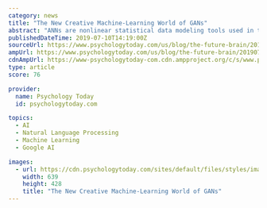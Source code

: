 ```yaml
---
category: news
title: "The New Creative Machine-Learning World of GANs"
abstract: "ANNs are nonlinear statistical data modeling tools used in to model complex relationships and discover patterns for real-world use in computer vision, machine translation, game playing, speech recognition, and more purposes. Because ANNs can arrive at ..."
publishedDateTime: 2019-07-10T14:19:00Z
sourceUrl: https://www.psychologytoday.com/us/blog/the-future-brain/201907/the-new-creative-machine-learning-world-gans
ampUrl: https://www.psychologytoday.com/us/blog/the-future-brain/201907/the-new-creative-machine-learning-world-gans?amp
cdnAmpUrl: https://www-psychologytoday-com.cdn.ampproject.org/c/s/www.psychologytoday.com/us/blog/the-future-brain/201907/the-new-creative-machine-learning-world-gans?amp
type: article
score: 76

provider:
  name: Psychology Today
  id: psychologytoday.com

topics:
  - AI
  - Natural Language Processing
  - Machine Learning
  - Google AI

images:
  - url: https://cdn.psychologytoday.com/sites/default/files/styles/image-article_inline_full/public/field_blog_entry_teaser_image/2019-07/imagegx832.png?itok=O5ssapGd
    width: 639
    height: 428
    title: "The New Creative Machine-Learning World of GANs"
---
```

